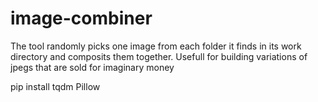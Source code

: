# image-combiner
The tool randomly picks one image from each folder it finds in its work directory and composits them together. Usefull for building variations of jpegs that are sold for imaginary money


pip install tqdm Pillow
